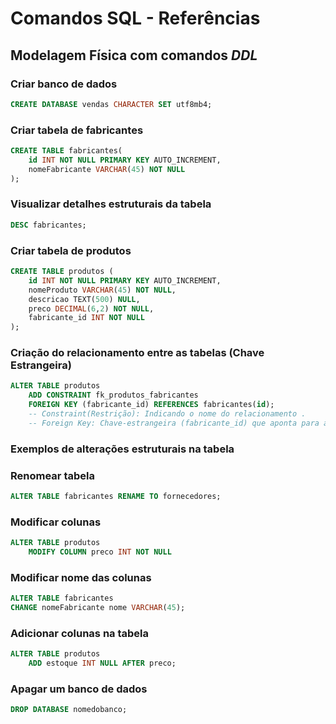 # Comandos SQL - Referências

## Modelagem Física com comandos ***DDL***

### Criar banco de dados

```sql
CREATE DATABASE vendas CHARACTER SET utf8mb4;
```

### Criar tabela de fabricantes

```sql
CREATE TABLE fabricantes(
    id INT NOT NULL PRIMARY KEY AUTO_INCREMENT,
    nomeFabricante VARCHAR(45) NOT NULL
);
```

### Visualizar detalhes estruturais da tabela

```sql
DESC fabricantes;
```

### Criar tabela de produtos

```sql
CREATE TABLE produtos (
    id INT NOT NULL PRIMARY KEY AUTO_INCREMENT,
    nomeProduto VARCHAR(45) NOT NULL,
    descricao TEXT(500) NULL,
    preco DECIMAL(6,2) NOT NULL, 
    fabricante_id INT NOT NULL
);
```

### Criação do relacionamento entre as tabelas (Chave Estrangeira)

```sql
ALTER TABLE produtos
    ADD CONSTRAINT fk_produtos_fabricantes
    FOREIGN KEY (fabricante_id) REFERENCES fabricantes(id);
    -- Constraint(Restrição): Indicando o nome do relacionamento .
    -- Foreign Key: Chave-estrangeira (fabricante_id) que aponta para a chave-primária (id) de outra tabela
```

### Exemplos de alterações estruturais na tabela

### Renomear tabela

```sql
ALTER TABLE fabricantes RENAME TO fornecedores;
```

### Modificar colunas

```sql
ALTER TABLE produtos 
    MODIFY COLUMN preco INT NOT NULL
```

### Modificar nome das colunas

```sql
ALTER TABLE fabricantes
CHANGE nomeFabricante nome VARCHAR(45);
```

### Adicionar colunas na tabela

```sql
ALTER TABLE produtos
    ADD estoque INT NULL AFTER preco;
```

### Apagar um banco de dados

```sql
DROP DATABASE nomedobanco;
```


